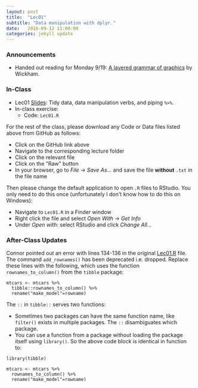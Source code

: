 ```yaml
---
layout: post
title:  "Lec01"
subtitle: "Data manipulation with dplyr."
date:   2016-09-12 11:00:00
categories: jekyll update
---
```




### Announcements

* Handed out reading for Monday 9/19: [A layered grammar of graphics](http://vita.had.co.nz/papers/layered-grammar.html) by Wickham.


### In-Class

* Lec01 <a href = "http://htmlpreview.github.io/?https://raw.githubusercontent.com/2016-09-Middlebury-Data-Science/Topics/master/Lec01%20Data%20Manipulation%20with%20dplyr/Lec01.html" target = "_blank">Slides</a>: Tidy data, data manipulation verbs, and piping `%>%`.
* In-class exercise:
    + Code: `Lec01.R`  


For the rest of the class, please download any Code or Data files listed above
from GitHub as follows:

* Click on the GitHub link above
* Navigate to the corresponding lecture folder
* Click on the relevant file
* Click on the "Raw" button
* In your browser, go to *File* -> *Save As...* and save the file **without**
`.txt` in the file name

Then please change the default application to open `.R` files to RStudio. You
only need to do this once (unfortunately I don't know how to do this on Windows):

* Navigate to `Lec01.R` in a Finder window
* Right click the file and select *Open With* -> *Get Info*
* Under *Open with:* select RStudio and click *Change All...*


### After-Class Updates

Connor pointed out an error with lines 134-136 in the original [Lec01.R](https://github.com/2016-09-Middlebury-Data-Science/Topics/blob/master/Lec01%20Data%20Manipulation%20with%20dplyr/Lec01.R)
file. The command `add_rownames()` has been deprecated i.e. dropped.  Replace these lines with the following, which uses the function `rownames_to_column()` from the `tibble` package:

~~~~
mtcars <- mtcars %>% 
  tibble::rownames_to_column() %>% 
  rename("make_model"=rowname)
~~~~

The `::` in `tibble::` serves two functions:

* Sometimes two packages can have the same function name, like `filter()` exists in multiple packages. The `::` disambiguates which package.
* You can use a function from a package without loading the package itself using `library()`. So the above code block is identical in function to:

~~~~
library(tibble)

mtcars <- mtcars %>% 
  rownames_to_column() %>% 
  rename("make_model"=rowname)
~~~~
